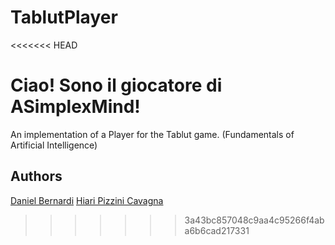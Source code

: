 # TablutPlayer
<<<<<<< HEAD

Ciao! Sono il giocatore di ASimplexMind! 
=======
An implementation of a Player for the Tablut game. (Fundamentals of Artificial Intelligence)

## Authors
[Daniel Bernardi](https://github.com/ancaah)
[Hiari Pizzini Cavagna](https://github.com/hiaripc)
>>>>>>> 3a43bc857048c9aa4c95266f4aba6b6cad217331
